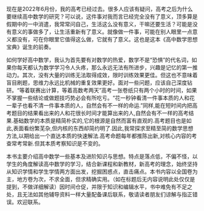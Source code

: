 现在是2022年6月份，我的高考已经过去。很多人应该有疑问，高考之后为什么要继续高中数学的研究？可以说，这件事对我而言已经完全没有了意义，顶多算是假期中的一中消遣，我常常问自己，生活这么没有意义，干嘛还要生活？可能是没有意义的事做多了，让生活重新有了意义。就像做一件事，可能在别人眼里一点意义都没有，可在你眼里它值得这么做，它就有了意义。这也是这本《高中数学思想宝典》诞生的前奏。

如何学好高中数学，我认为首先要有对数学的热爱，数学不是“恐惧”的代名词，如果你每天都认为数学学习令人头疼，那么永远无法有所进步，兴趣是记忆的第一推动力。其次，没有大量的训练无法取得成效，限时训练效果更佳。但这也不意味着盲目刷题，思维力永远比机械的重复效果更好。面对一些问题，应该自己深度钻研。“等着联赛出计算，等着高数考两天”高考一张卷纸只有两个小时的时间，如果不掌握一些结论或做题技巧势必会有所吃亏。“花一秒钟看清一件事本质的人和花一辈子也看不清一件事本质的人，自然会有不一样的命运.”同样,能在短时间内把高考题目的结果看出来的人和花很长时间才能算出来的人,自然会有不一样的高考结果.基础数学的本质是精简朴实的,它的根源是自然而富有直观的.高考题目也是如此,表面看纷繁芜杂,但内核的东西却简约明了.因此,我常探求至精至简的数学思想方法,以期给出一个直达本质的快速解法.高考命题每年都推陈出新,对核心内容的考查常考常新.但其本质考察知识是不变的。

本书主要介绍高中数学一些基本及进阶知识与思想。特点是落点低，不偏不怪，以学生的角度解读高中数学的学习，结合新课程和新教材，新高考的理念，始终坚持从知识学情和学生学情两方面出发，挖掘困惑点，直击痛点。本书内容以全国卷为主，地方卷为次，不求全面，但求精确实用。（如在标题后无内容说明此处仅仅是提到，不做详细解读）因时间仓促，并限于知识和编辑水平，书中难免有不足之处，且无法如其他辅导资料一样大量配备课后联系，敬请读者朋友们谅解与指正错误。欢迎联系。

